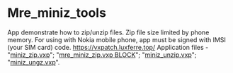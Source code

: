# Mre_miniz_tools
App demonstrate how to zip/unzip files. Zip file size limited by phone memory.
For using with Nokia mobile phone, app must be signed with IMSI (your SIM card) code.
https://vxpatch.luxferre.top/
Application files - "[miniz_zip.vxp](https://github.com/RDZDX/mre_miniz_tools/blob/main/miniz_zip.vxp?raw=true)"; "[mre_miniz_zip.vxp BLOCK](https://github.com/RDZDX/mre_miniz_tools/blob/main/mre_miniz_zip.vxp?raw=true)"; "[miniz_unzip.vxp](https://github.com/RDZDX/mre_miniz_tools/blob/main/miniz_unzip.vxp?raw=true)"; "[miniz_ungz.vxp](https://github.com/RDZDX/mre_miniz_tools/blob/main/miniz_ungz.vxp?raw=true)".
